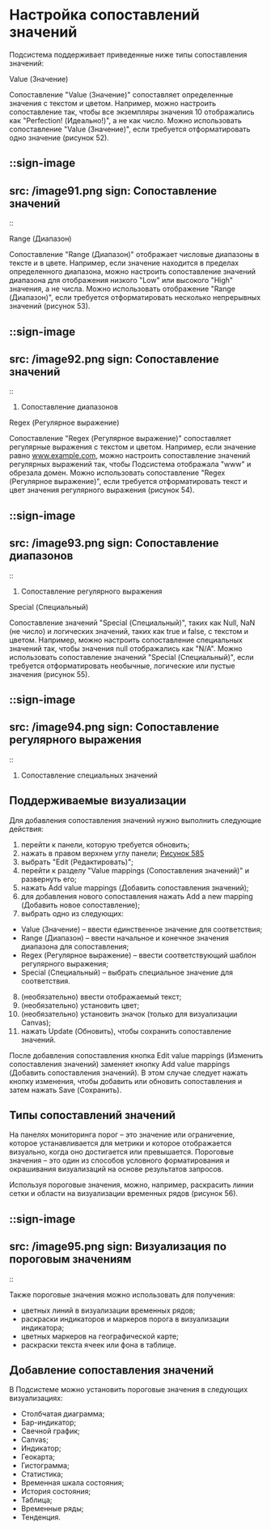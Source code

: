 # Настройка сопоставлений значений

Подсистема поддерживает приведенные ниже типы сопоставления значений:

Value (Значение)

Сопоставление "Value (Значение)" сопоставляет определенные значения с текстом и цветом. Например, можно настроить сопоставление так, чтобы все экземпляры значения 10 отображались как "Perfection! (Идеально!)", а не как число. Можно использовать сопоставление "Value (Значение)", если требуется отформатировать одно значение (рисунок 52).

::sign-image
---
src: /image91.png
sign: Сопоставление значений
---
::

Range (Диапазон)

Сопоставление "Range (Диапазон)" отображает числовые диапазоны в тексте и в цвете. Например, если значение находится в пределах определенного диапазона, можно настроить сопоставление значений диапазона для отображения низкого "Low" или высокого "High" значения, а не числа. Можно использовать отображение "Range (Диапазон)", если требуется отформатировать несколько непрерывных значений (рисунок 53).

::sign-image
---
src: /image92.png
sign: Сопоставление значений
---
::

1. Сопоставление диапазонов

Regex (Регулярное выражение)

Сопоставление "Regex (Регулярное выражение)" сопоставляет регулярные выражения с текстом и цветом. Например, если значение равно www.example.com, можно настроить сопоставление значений регулярных выражений так, чтобы Подсистема отображала "www" и обрезала домен. Можно использовать сопоставление "Regex (Регулярное выражение)", если требуется отформатировать текст и цвет значения регулярного выражения (рисунок 54).

::sign-image
---
src: /image93.png
sign: Сопоставление диапазонов
---
::

1. Сопоставление регулярного выражения

Special (Специальный)

Сопоставление значений "Special (Специальный)", таких как Null, NaN (не число) и логических значений, таких как true и false, с текстом и цветом. Например, можно настроить сопоставление специальных значений так, чтобы значения null отображались как "N/A". Можно использовать сопоставление значений "Special (Специальный)", если требуется отформатировать необычные, логические или пустые значения (рисунок 55).

::sign-image
---
src: /image94.png
sign: Сопоставление регулярного выражения
---
::

1. Сопоставление специальных значений

## Поддерживаемые визуализации

Для добавления сопоставления значений нужно выполнить следующие действия:

1. перейти к панели, которую требуется обновить;
2. нажать  в правом верхнем углу панели;
  [Рисунок 585](/image64.png)
3. выбрать "Edit (Редактировать)";
4. перейти к разделу "Value mappings (Сопоставления значений)" и развернуть его;
5. нажать Add value mappings (Добавить сопоставления значений);
6. для добавления нового сопоставления нажать Add a new mapping (Добавить новое сопоставление);
7. выбрать одно из следующих:
  - Value (Значение) – ввести единственное значение для соответствия;
  - Range (Диапазон) – ввести начальное и конечное значения диапазона для сопоставления;
  - Regex (Регулярное выражение) – ввести соответствующий шаблон регулярного выражения;
  - Special (Специальный) – выбрать специальное значение для соответствия.
8. (необязательно) ввести отображаемый текст;
9. (необязательно) установить цвет;
10. (необязательно) установить значок (только для визуализации Canvas);
11. нажать Update (Обновить), чтобы сохранить сопоставление значений.

После добавления сопоставления кнопка Edit value mappings (Изменить сопоставления значений) заменяет кнопку Add value mappings (Добавить сопоставления значений). В этом случае следует нажать кнопку изменения, чтобы добавить или обновить сопоставления и затем нажать Save (Сохранить).

## Типы сопоставлений значений

На панелях мониторинга порог – это значение или ограничение, которое устанавливается для метрики и которое отображается визуально, когда оно достигается или превышается. Пороговые значения – это один из способов условного форматирования и окрашивания визуализаций на основе результатов запросов.

Используя пороговые значения, можно, например, раскрасить линии сетки и области на визуализации временных рядов (рисунок 56).

::sign-image
---
src: /image95.png
sign: Визуализация по пороговым значениям
---
::

Также пороговые значения можно использовать для получения:

- цветных линий в визуализации временных рядов;
- раскраски индикаторов и маркеров порога в визуализации индикатора;
- цветных маркеров на географической карте;
- раскраски текста ячеек или фона в таблице.

## Добавление сопоставления значений

В Подсистеме можно установить пороговые значения в следующих визуализациях:

- Столбчатая диаграмма;
- Бар-индикатор;
- Свечной график;
- Canvas;
- Индикатор;
- Геокарта;
- Гистограмма;
- Статистика;
- Временная шкала состояния;
- История состояния;
- Таблица;
- Временные ряды;
- Тенденция.